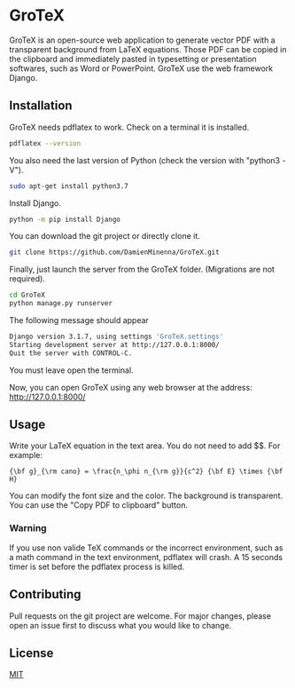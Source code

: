 # GroTeX

GroTeX is an open-source web application to generate vector PDF with a transparent background from LaTeX equations. Those PDF can be copied in the clipboard and immediately pasted in typesetting or presentation softwares, such as Word or PowerPoint. GroTeX use the web framework Django.

## Installation

GroTeX needs pdflatex to work. Check on a terminal it is installed.

```bash
pdflatex --version
```

You also need the last version of Python (check the version with "python3 -V").

```bash
sudo apt-get install python3.7
```

Install Django.

```bash
python -m pip install Django
```

You can download the git project or directly clone it.

```bash
git clone https://github.com/DamienMinenna/GroTeX.git
```

Finally, just launch the server from the GroTeX folder. (Migrations are not required).

```bash
cd GroTeX
python manage.py runserver
```

The following message should appear

```bash
Django version 3.1.7, using settings 'GroTeX.settings'
Starting development server at http://127.0.0.1:8000/
Quit the server with CONTROL-C.
```

You must leave open the terminal.

Now, you can open GroTeX using any web browser at the address: http://127.0.0.1:8000/

## Usage

Write your LaTeX equation in the text area. You do not need to add $$. For example:
```
{\bf g}_{\rm cano} = \frac{n_\phi n_{\rm g}}{c^2} {\bf E} \times {\bf H}
```

You can modify the font size and the color. The background is transparent. You can use the "Copy PDF to clipboard" button.

### Warning

If you use non valide TeX commands or the incorrect environment, such as a math command in the text environment, pdflatex will crash. A 15 seconds timer is set before the pdflatex process is killed.

## Contributing

Pull requests on the git project are welcome. For major changes, please open an issue first to discuss what you would like to change.

## License
[MIT](https://choosealicense.com/licenses/mit/)
